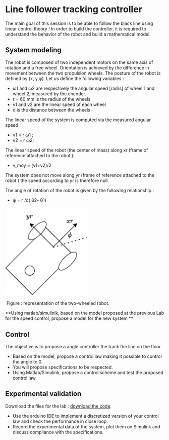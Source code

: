 # Line follower tracking controller

The main goal of this session is to be able to follow the black line using linear control theory ! In order to build the controller, it is required to understand the behavior of the robot and build a mathematical model. 

## System modeling

The robot is composed of two independent motors on the same axis of rotation and a free wheel. Orientation is achieved by the difference in movement between the two propulsion wheels. The posture of the robot is defined by (x, y,φ). Let us define the following variables : 

- ω1 and ω2 are respectively the angular speed [rad/s] of wheel 1 and wheel 2, measured by the encoder.
- r = 60 mm  is the radius of the wheels 
- v1 and v2 are the linear speed of each  wheel
- d is the distance between the wheels 

The linear speed of the system is computed via the measured angular speed : 

- v1 = r ω1 ;
- v2 = r ω2;

 The linear speed of the robot (the center of mass) along xr (frame of reference attached to the robot ): 

- v_moy = (v1+v2)/2 

The system does not move along yr (frame of reference attached to the robot )  the speed according to yr is therefore null. 

The angle of rotation of the robot is given by the following relationship :

- φ = r /d( θ2- θ1)

<img src="img/LineFollower/schema_robot.png" alt="schema_robot" style="zoom:150%;" />

​											 Figure : representation of the two-wheeled robot. 

**Using matlab/simulinlk, based on the model proposed at the previous Lab for the speed control, propose a model for the new system **

## Control 

The objective is to propose a angle controller the track the line on the floor.

- Based on the model, propose a control law making it possible to control the angle to 0.
- You will propose specifications to be respected. 
- Using Matlab/Simulink, propose a control scheme and test the proposed control law.

## Experimental validation

Download the files for the lab : [download the code](/Programmes/ControlRobotESPRaspi_AP.zip). 

- Use the arduino IDE to implement a discretized version of your control law and check the performance in close loop.
- Record the experimental data of the system, plot them on Simulink and discuss compliance with the specifications.

